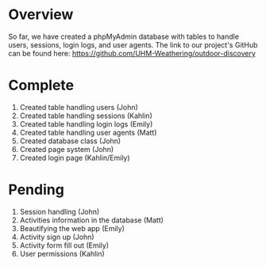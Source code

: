 # Overview
So far, we have created a phpMyAdmin database with tables to handle users, sessions, login logs, and user agents. The link to our project's GitHub can be found here: https://github.com/UHM-Weathering/outdoor-discovery

# Complete
1. Created table handling users (John)
2. Created table handling sessions (Kahlin)
3. Created table handling login logs (Emily)
4. Created table handling user agents (Matt)
5. Created database class (John)
6. Created page system (John)
7. Created login page (Kahlin/Emily)

# Pending
1. Session handling (John)
2. Activities information in the database (Matt)
3. Beautifying the web app (Emily)
4. Activity sign up (John)
5. Activity form fill out (Emily)
6. User permissions (Kahlin)
